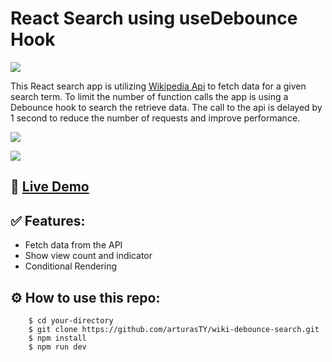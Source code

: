 # React Search using useDebounce Hook

[![](https://skillicons.dev/icons?i=vite,react,css)]()

This React search app is utilizing [Wikipedia Api](https://www.mediawiki.org/wiki/API:Main_page) to fetch data for a given search term. To limit the number of function calls the app is using a Debounce hook to search the retrieve data. The call to the api is delayed by 1 second to reduce the number of requests and improve performance.

![](https://user-images.githubusercontent.com/30295076/226648649-433ffdcc-c999-4b14-acaf-d35c37d04442.jpg)

![](https://user-images.githubusercontent.com/30295076/226649612-f496162f-b4fc-4761-8c59-0cd5ebe660f5.jpg)

## 🔗 [Live Demo]()

## ✅ Features:
* Fetch data from the API
* Show view count and indicator
* Conditional Rendering

## ⚙️ How to use this repo:
```shell
    $ cd your-directory
    $ git clone https://github.com/arturasTY/wiki-debounce-search.git
    $ npm install
    $ npm run dev
```